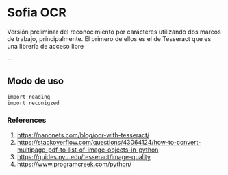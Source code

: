 # Sofia OCR

Versión preliminar del reconocimiento por carácteres utilizando dos marcos de trabajo, principalmente. El primero de ellos es el de Tesseract que es una librería de acceso libre

--

## Modo de uso 

```
import reading
import reconigzed
```


### References

1) 	https://nanonets.com/blog/ocr-with-tesseract/
2) https://stackoverflow.com/questions/43064124/how-to-convert-multipage-pdf-to-list-of-image-objects-in-python
3) https://guides.nyu.edu/tesseract/image-quality
4) https://www.programcreek.com/python/
	

